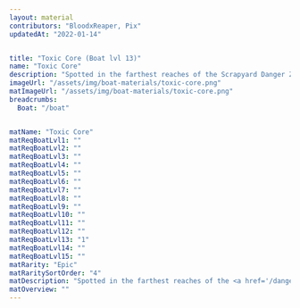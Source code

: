 ```yaml
---
layout: material
contributors: "BloodxReaper, Pix"
updatedAt: "2022-01-14"


title: "Toxic Core (Boat lvl 13)"
name: "Toxic Core"
description: "Spotted in the farthest reaches of the Scrapyard Danger Zone and marked on your map"
imageUrl: "/assets/img/boat-materials/toxic-core.png"
matImageUrl: "/assets/img/boat-materials/toxic-core.png"
breadcrumbs:
  Boat: "/boat"


matName: "Toxic Core"
matReqBoatLvl1: ""
matReqBoatLvl2: ""
matReqBoatLvl3: ""
matReqBoatLvl4: ""
matReqBoatLvl5: ""
matReqBoatLvl6: ""
matReqBoatLvl7: ""
matReqBoatLvl8: ""
matReqBoatLvl9: ""
matReqBoatLvl10: ""
matReqBoatLvl11: ""
matReqBoatLvl12: ""
matReqBoatLvl13: "1"
matReqBoatLvl14: ""
matReqBoatLvl15: ""
matRarity: "Epic"
matRaritySortOrder: "4"
matDescription: "Spotted in the farthest reaches of the <a href='/danger-zones#scrapyard'>Scrapyard Danger Zone</a> and marked on your map"
matOverview: ""
---
```



